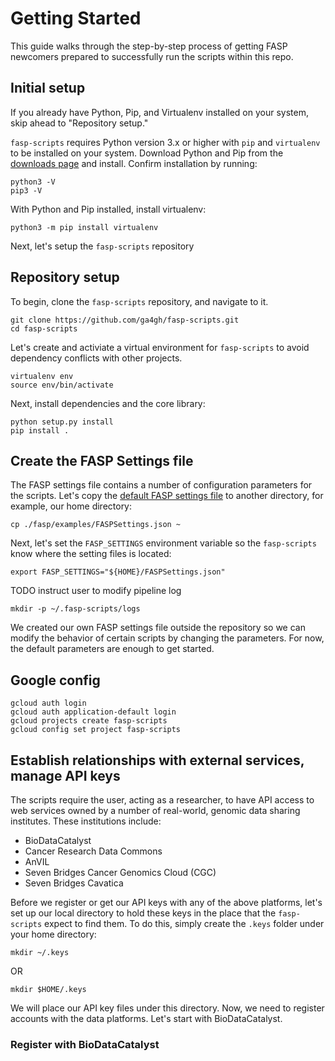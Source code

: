 # Getting Started

This guide walks through the step-by-step process of getting FASP newcomers 
prepared to successfully run the scripts within this repo.

## Initial setup

If you already have Python, Pip, and Virtualenv installed on your system, skip
ahead to "Repository setup."

`fasp-scripts` requires Python version 3.x or higher with `pip` and `virtualenv`
to be installed on your system. Download Python and Pip from the
[downloads page](https://www.python.org/downloads/) and install. Confirm
installation by running:
```
python3 -V
pip3 -V
```

With Python and Pip installed, install virtualenv:
```
python3 -m pip install virtualenv
```

Next, let's setup the `fasp-scripts` repository

## Repository setup

To begin, clone the `fasp-scripts` repository, and navigate to it.
```
git clone https://github.com/ga4gh/fasp-scripts.git
cd fasp-scripts
```

Let's create and activiate a virtual environment for `fasp-scripts` to avoid dependency conflicts with other projects.
```
virtualenv env
source env/bin/activate
```

Next, install dependencies and the core library:
```
python setup.py install
pip install .
```

## Create the FASP Settings file

The FASP settings file contains a number of configuration parameters for the 
scripts. Let's copy the [default FASP settings file](./fasp/examples/FASPSettings.json) to another directory, for example, our home directory:
```
cp ./fasp/examples/FASPSettings.json ~
```

Next, let's set the `FASP_SETTINGS` environment variable so the `fasp-scripts`
know where the setting files is located:
```
export FASP_SETTINGS="${HOME}/FASPSettings.json"
```

TODO instruct user to modify pipeline log

```
mkdir -p ~/.fasp-scripts/logs
```

We created our own FASP settings file outside the repository so we can modify
the behavior of certain scripts by changing the parameters. For now, the default
parameters are enough to get started.

## Google config

```
gcloud auth login
gcloud auth application-default login
gcloud projects create fasp-scripts
gcloud config set project fasp-scripts
```

## Establish relationships with external services, manage API keys

The scripts require the user, acting as a researcher, to have API access
to web services owned by a number of real-world, genomic data sharing institutes.
These institutions include:
* BioDataCatalyst
* Cancer Research Data Commons
* AnVIL
* Seven Bridges Cancer Genomics Cloud (CGC) 
* Seven Bridges Cavatica

Before we register or get our API keys with any of the above platforms, let's 
set up our local directory to hold these keys in the place that the
`fasp-scripts` expect to find them. To do this, simply create the `.keys` folder under your home directory:
```
mkdir ~/.keys
```
OR
```
mkdir $HOME/.keys
```

We will place our API key files under this directory. Now, we need to register
accounts with the data platforms. Let's start with BioDataCatalyst.

### Register with BioDataCatalyst







